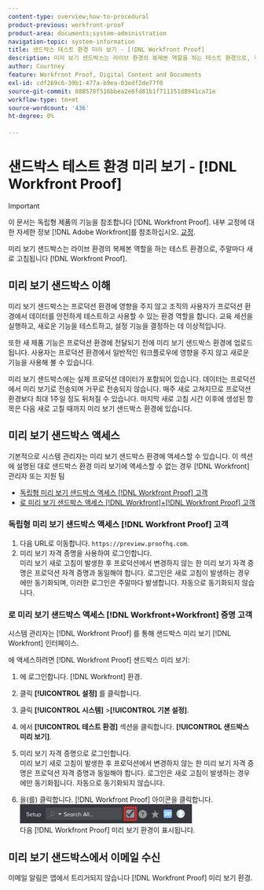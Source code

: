 ```yaml
---
content-type: overview;how-to-procedural
product-previous: workfront-proof
product-area: documents;system-administration
navigation-topic: system-information
title: 샌드박스 테스트 환경 미리 보기 - [!DNL Workfront Proof]
description: 미리 보기 샌드박스는 라이브 환경의 복제본 역할을 하는 테스트 환경으로, 주말마다 새로 고침됩니다 [!DNL Workfront Proof].
author: Courtney
feature: Workfront Proof, Digital Content and Documents
exl-id: cdf269c6-39b1-477a-b9ea-03edf2de77f0
source-git-commit: 088570f516bbea2e6fd81b1f711151d8941ca71e
workflow-type: tm+mt
source-wordcount: '436'
ht-degree: 0%

---
```


# 샌드박스 테스트 환경 미리 보기 - [!DNL Workfront Proof]

>[!IMPORTANT]
>
>이 문서는 독립형 제품의 기능을 참조합니다 [!DNL Workfront Proof]. 내부 교정에 대한 자세한 정보 [!DNL Adobe Workfront]를 참조하십시오. [교정](../../../review-and-approve-work/proofing/proofing.md).

미리 보기 샌드박스는 라이브 환경의 복제본 역할을 하는 테스트 환경으로, 주말마다 새로 고침됩니다 [!DNL Workfront Proof].

## 미리 보기 샌드박스 이해

미리 보기 샌드박스는 프로덕션 환경에 영향을 주지 않고 조직의 사용자가 프로덕션 환경에서 데이터를 안전하게 테스트하고 사용할 수 있는 환경 역할을 합니다. 교육 세션을 실행하고, 새로운 기능을 테스트하고, 설정 기능을 결정하는 데 이상적입니다.

또한 새 제품 기능은 프로덕션 환경에 전달되기 전에 미리 보기 샌드박스 환경에 업로드됩니다. 사용자는 프로덕션 환경에서 일반적인 워크플로우에 영향을 주지 않고 새로운 기능을 사용해 볼 수 있습니다.

미리 보기 샌드박스에는 실제 프로덕션 데이터가 포함되어 있습니다. 데이터는 프로덕션에서 미리 보기로 전송되며 거꾸로 전송되지 않습니다. 매주 새로 고쳐지므로 프로덕션 환경보다 최대 1주일 정도 뒤처질 수 있습니다. 마지막 새로 고침 시간 이후에 생성된 항목은 다음 새로 고칠 때까지 미리 보기 샌드박스 환경에 있습니다.

## 미리 보기 샌드박스 액세스

기본적으로 시스템 관리자는 미리 보기 샌드박스 환경에 액세스할 수 있습니다. 이 섹션에 설명된 대로 샌드박스 환경 미리 보기에 액세스할 수 없는 경우 [!DNL Workfront] 관리자 또는 지원 팀

* [독립형 미리 보기 샌드박스 액세스 [!DNL Workfront Proof] 고객](#accessing-the-preview-sandbox-as-a-stand-alone-workfront-proof-customer)
* [로 미리 보기 샌드박스 액세스 [!DNL Workfront]+[!DNL Workfront Proof] 고객](#accessing-the-preview-sandbox-as-a-workfrontworkfront-proof-customer)

### 독립형 미리 보기 샌드박스 액세스 [!DNL Workfront Proof] 고객

1. 다음 URL로 이동합니다.  `https://preview.proofhq.com`.
1. 미리 보기 자격 증명을 사용하여 로그인합니다.\
   미리 보기 새로 고침이 발생한 후 프로덕션에서 변경하지 않는 한 미리 보기 자격 증명은 프로덕션 자격 증명과 동일해야 합니다. 로그인은 새로 고침이 발생하는 경우에만 동기화되며, 이러한 로그인은 주말마다 발생합니다. 자동으로 동기화되지 않습니다.

### 로 미리 보기 샌드박스 액세스 [!DNL Workfront+Workfront] 증명 고객

시스템 관리자는 [!DNL Workfront Proof] 를 통해 샌드박스 미리 보기 [!DNL Workfront] 인터페이스.

에 액세스하려면 [!DNL Workfront Proof] 샌드박스 미리 보기:

1. 에 로그인합니다. [!DNL Workfront] 환경.
1. 클릭 **[!UICONTROL 설정]** 를 클릭합니다.
1. 클릭 **[!UICONTROL 시스템]** >**[!UICONTROL 기본 설정]**.

1. 에서 **[!UICONTROL 테스트 환경]** 섹션을 클릭합니다. **[!UICONTROL 샌드박스 미리 보기]**.

1. 미리 보기 자격 증명으로 로그인합니다.\
   미리 보기 새로 고침이 발생한 후 프로덕션에서 변경하지 않는 한 미리 보기 자격 증명은 프로덕션 자격 증명과 동일해야 합니다. 로그인은 새로 고침이 발생하는 경우에만 동기화됩니다. 자동으로 동기화되지 않습니다.
1. 을(를) 클릭합니다. [!DNL Workfront Proof] 아이콘을 클릭합니다.\
   ![prop_access_profhq.png](assets/proof-access-proofhq-350x39.png)\
   다음 [!DNL Workfront Proof] 미리 보기 환경이 표시됩니다.

## 미리 보기 샌드박스에서 이메일 수신

이메일 알림은 앱에서 트리거되지 않습니다 [!DNL Workfront Proof] 미리 보기 환경.
